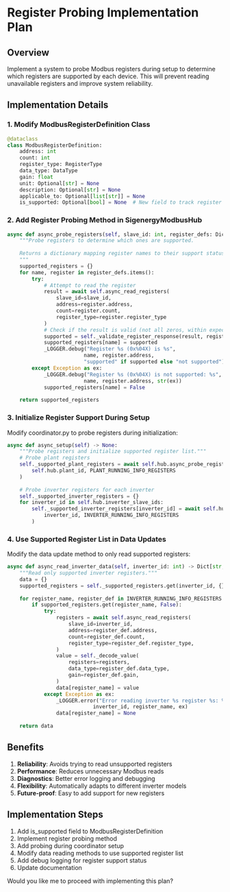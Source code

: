 # Register Probing Implementation Plan

## Overview
Implement a system to probe Modbus registers during setup to determine which registers are supported by each device. This will prevent reading unavailable registers and improve system reliability.

## Implementation Details

### 1. Modify ModbusRegisterDefinition Class
```python
@dataclass
class ModbusRegisterDefinition:
    address: int
    count: int
    register_type: RegisterType
    data_type: DataType
    gain: float
    unit: Optional[str] = None
    description: Optional[str] = None
    applicable_to: Optional[list[str]] = None
    is_supported: Optional[bool] = None  # New field to track register support
```

### 2. Add Register Probing Method in SigenergyModbusHub
```python
async def async_probe_registers(self, slave_id: int, register_defs: Dict[str, ModbusRegisterDefinition]) -> Dict[str, bool]:
    """Probe registers to determine which ones are supported.
    
    Returns a dictionary mapping register names to their support status.
    """
    supported_registers = {}
    for name, register in register_defs.items():
        try:
            # Attempt to read the register
            result = await self.async_read_registers(
                slave_id=slave_id,
                address=register.address,
                count=register.count,
                register_type=register.register_type
            )
            # Check if the result is valid (not all zeros, within expected range, etc.)
            supported = self._validate_register_response(result, register)
            supported_registers[name] = supported
            _LOGGER.debug("Register %s (0x%04X) is %s", 
                         name, register.address,
                         "supported" if supported else "not supported")
        except Exception as ex:
            _LOGGER.debug("Register %s (0x%04X) is not supported: %s", 
                         name, register.address, str(ex))
            supported_registers[name] = False
            
    return supported_registers
```

### 3. Initialize Register Support During Setup
Modify coordinator.py to probe registers during initialization:

```python
async def async_setup(self) -> None:
    """Probe registers and initialize supported register list."""
    # Probe plant registers
    self._supported_plant_registers = await self.hub.async_probe_registers(
        self.hub.plant_id, PLANT_RUNNING_INFO_REGISTERS
    )
    
    # Probe inverter registers for each inverter
    self._supported_inverter_registers = {}
    for inverter_id in self.hub.inverter_slave_ids:
        self._supported_inverter_registers[inverter_id] = await self.hub.async_probe_registers(
            inverter_id, INVERTER_RUNNING_INFO_REGISTERS
        )
```

### 4. Use Supported Register List in Data Updates
Modify the data update method to only read supported registers:

```python
async def async_read_inverter_data(self, inverter_id: int) -> Dict[str, Any]:
    """Read only supported inverter registers."""
    data = {}
    supported_registers = self._supported_registers.get(inverter_id, {})
    
    for register_name, register_def in INVERTER_RUNNING_INFO_REGISTERS.items():
        if supported_registers.get(register_name, False):
            try:
                registers = await self.async_read_registers(
                    slave_id=inverter_id,
                    address=register_def.address,
                    count=register_def.count,
                    register_type=register_def.register_type,
                )
                value = self._decode_value(
                    registers=registers,
                    data_type=register_def.data_type,
                    gain=register_def.gain,
                )
                data[register_name] = value
            except Exception as ex:
                _LOGGER.error("Error reading inverter %s register %s: %s", 
                            inverter_id, register_name, ex)
                data[register_name] = None
    
    return data
```

## Benefits

1. **Reliability**: Avoids trying to read unsupported registers
2. **Performance**: Reduces unnecessary Modbus reads
3. **Diagnostics**: Better error logging and debugging
4. **Flexibility**: Automatically adapts to different inverter models
5. **Future-proof**: Easy to add support for new registers

## Implementation Steps

1. Add is_supported field to ModbusRegisterDefinition
2. Implement register probing method
3. Add probing during coordinator setup
4. Modify data reading methods to use supported register list
5. Add debug logging for register support status
6. Update documentation

Would you like me to proceed with implementing this plan?